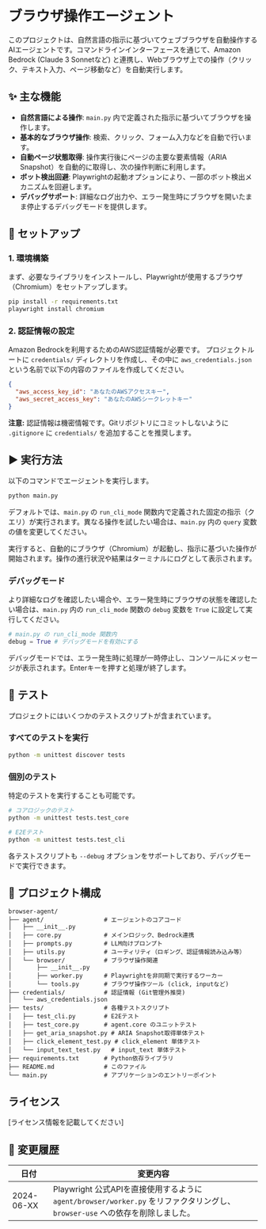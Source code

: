 # ブラウザ操作エージェント

このプロジェクトは、自然言語の指示に基づいてウェブブラウザを自動操作するAIエージェントです。コマンドラインインターフェースを通じて、Amazon Bedrock (Claude 3 Sonnetなど) と連携し、Webブラウザ上での操作（クリック、テキスト入力、ページ移動など）を自動実行します。

## ✨ 主な機能

- **自然言語による操作**: `main.py` 内で定義された指示に基づいてブラウザを操作します。
- **基本的なブラウザ操作**: 検索、クリック、フォーム入力などを自動で行います。
- **自動ページ状態取得**: 操作実行後にページの主要な要素情報（ARIA Snapshot）を自動的に取得し、次の操作判断に利用します。
- **ボット検出回避**: Playwrightの起動オプションにより、一部のボット検出メカニズムを回避します。
- **デバッグサポート**: 詳細なログ出力や、エラー発生時にブラウザを開いたまま停止するデバッグモードを提供します。

## 🚀 セットアップ

### 1. 環境構築

まず、必要なライブラリをインストールし、Playwrightが使用するブラウザ（Chromium）をセットアップします。

```bash
pip install -r requirements.txt
playwright install chromium
```

### 2. 認証情報の設定

Amazon Bedrockを利用するためのAWS認証情報が必要です。
プロジェクトルートに `credentials/` ディレクトリを作成し、その中に `aws_credentials.json` という名前で以下の内容のファイルを作成してください。

```json
{
  "aws_access_key_id": "あなたのAWSアクセスキー",
  "aws_secret_access_key": "あなたのAWSシークレットキー"
}
```

**注意:** 認証情報は機密情報です。Gitリポジトリにコミットしないように `.gitignore` に `credentials/` を追加することを推奨します。

## ▶️ 実行方法

以下のコマンドでエージェントを実行します。

```bash
python main.py
```

デフォルトでは、`main.py` の `run_cli_mode` 関数内で定義された固定の指示（クエリ）が実行されます。異なる操作を試したい場合は、`main.py` 内の `query` 変数の値を変更してください。

実行すると、自動的にブラウザ（Chromium）が起動し、指示に基づいた操作が開始されます。操作の進行状況や結果はターミナルにログとして表示されます。

### デバッグモード

より詳細なログを確認したい場合や、エラー発生時にブラウザの状態を確認したい場合は、`main.py` 内の `run_cli_mode` 関数の `debug` 変数を `True` に設定して実行してください。

```python
# main.py の run_cli_mode 関数内
debug = True # デバッグモードを有効にする
```

デバッグモードでは、エラー発生時に処理が一時停止し、コンソールにメッセージが表示されます。Enterキーを押すと処理が終了します。

## 🧪 テスト

プロジェクトにはいくつかのテストスクリプトが含まれています。

### すべてのテストを実行

```bash
python -m unittest discover tests
```

### 個別のテスト

特定のテストを実行することも可能です。

```bash
# コアロジックのテスト
python -m unittest tests.test_core

# E2Eテスト
python -m unittest tests.test_cli
```

各テストスクリプトも `--debug` オプションをサポートしており、デバッグモードで実行できます。

## 📂 プロジェクト構成

```
browser-agent/
├── agent/                 # エージェントのコアコード
│   ├── __init__.py
│   ├── core.py            # メインロジック、Bedrock連携
│   ├── prompts.py         # LLM向けプロンプト
│   ├── utils.py           # ユーティリティ（ロギング、認証情報読み込み等）
│   └── browser/           # ブラウザ操作関連
│       ├── __init__.py
│       ├── worker.py      # Playwrightを非同期で実行するワーカー
│       └── tools.py       # ブラウザ操作ツール (click, inputなど)
├── credentials/           # 認証情報 (Git管理外推奨)
│   └── aws_credentials.json
├── tests/                 # 各種テストスクリプト
│   ├── test_cli.py        # E2Eテスト
│   ├── test_core.py       # agent.core のユニットテスト
│   ├── get_aria_snapshot.py # ARIA Snapshot取得単体テスト
│   ├── click_element_test.py # click_element 単体テスト
│   └── input_text_test.py   # input_text 単体テスト
├── requirements.txt       # Python依存ライブラリ
├── README.md              # このファイル
└── main.py                # アプリケーションのエントリーポイント
```

## ライセンス

[ライセンス情報を記載してください]

## 🔄 変更履歴

| 日付 | 変更内容 |
|------|----------|
| 2024-06-XX | Playwright 公式APIを直接使用するように `agent/browser/worker.py` をリファクタリングし、`browser-use` への依存を削除しました。 |
